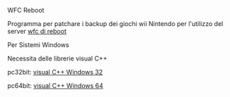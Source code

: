 ﻿WFC Reboot<p>

Programma per patchare i backup dei giochi wii Nintendo per l'utilizzo del server <a href="https://www.reboot.ms/forum/categories/wfc-nintendo-wii-e-ds-i.110/">wfc di reboot</a></p>
</p>
Per Sistemi Windows</p>
Necessita delle librerie visual C++</p>
pc32bit: <a href="https://www.microsoft.com/it-IT/download/details.aspx?id=5555">visual C++ Windows 32</a></p>
pc64bit: <a href="https://www.microsoft.com/it-IT/download/details.aspx?id=14632">visual C++ Windows 64</a>


